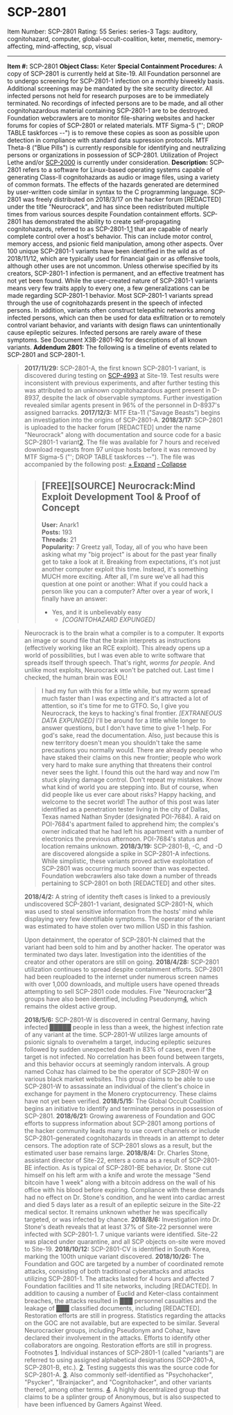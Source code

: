 # SCP-2801
Item Number: SCP-2801
Rating: 55
Series: series-3
Tags: auditory, cognitohazard, computer, global-occult-coalition, keter, memetic, memory-affecting, mind-affecting, scp, visual

---

**Item #:** SCP-2801
**Object Class:** Keter
**Special Containment Procedures:** A copy of SCP-2801 is currently held at Site-19.
All Foundation personnel are to undergo screening for SCP-2801-1 infection on a monthly biweekly basis. Additional screenings may be mandated by the site security director. All infected persons not held for research purposes are to be immediately terminated. No recordings of infected persons are to be made, and all other cognitohazardous material containing SCP-2801-1 are to be destroyed.
Foundation webcrawlers are to monitor file-sharing websites and hacker forums for copies of SCP-2801 or related materials. MTF Sigma-5 ("'; DROP TABLE taskforces \--") is to remove these copies as soon as possible upon detection in compliance with standard data supression protocols.
MTF Theta-8 ("Blue Pills") is currently responsible for identifying and neutralizing persons or organizations in possession of SCP-2801. Utilization of Project Lethe and/or [SCP-2000](/scp-2000) is currently under consideration.
**Description:** SCP-2801 refers to a software for Linux-based operating systems capable of generating Class-II cognitohazards as audio or image files, using a variety of common formats. The effects of the hazards generated are determined by user-written code similar in syntax to the C programming language. SCP-2801 was freely distributed on 2018/3/17 on the hacker forum [REDACTED] under the title "Neurocrack", and has since been redistributed multiple times from various sources despite Foundation containment efforts.
SCP-2801 has demonstrated the ability to create self-propagating cognitohazards, referred to as SCP-2801-1,[1](javascript:;) that are capable of nearly complete control over a host's behavior. This can include motor control, memory access, and psionic field manipulation, among other aspects. Over 100 unique SCP-2801-1 variants have been identified in the wild as of 2018/11/12, which are typically used for financial gain or as offensive tools, although other uses are not uncommon. Unless otherwise specified by its creators, SCP-2801-1 infection is permanent, and an effective treatment has not yet been found.
While the user-created nature of SCP-2801-1 variants means very few traits apply to every one, a few generalizations can be made regarding SCP-2801-1 behavior. Most SCP-2801-1 variants spread through the use of cognitohazards present in the speech of infected persons. In addition, variants often construct telepathic networks among infected persons, which can then be used for data exfiltration or to remotely control variant behavior, and variants with design flaws can unintentionally cause epileptic seizures. Infected persons are rarely aware of these symptoms.
See Document X3B-2801-RQ for descriptions of all known variants.
**Addendum 2801:** The following is a timeline of events related to SCP-2801 and SCP-2801-1.
> **2017/11/29:** SCP-2801-A, the first known SCP-2801-1 variant, is discovered during testing on [SCP-4993](/scp-4993) at Site-19. Test results were inconsistent with previous experiments, and after further testing this was attributed to an unknown cognitohazardous agent present in D-8937, despite the lack of observable symptoms. Further investigation revealed similar agents present in 96% of the personnel in D-8937's assigned barracks.
> **2017/12/3:** MTF Eta-11 ("Savage Beasts") begins an investigation into the origins of SCP-2801-A.
> **2018/3/17:** SCP-2801 is uploaded to the hacker forum [REDACTED] under the name "Neurocrack" along with documentation and source code for a basic SCP-2801-1 variant[2](javascript:;). The file was available for 7 hours and received download requests from 97 unique hosts before it was removed by MTF Sigma-5 ("'; DROP TABLE taskforces \--"). The file was accompanied by the following post:
> [\+ Expand](javascript:;)
> [\- Collapse](javascript:;)
>> ## **[FREE][SOURCE] Neurocrack:Mind Exploit Development Tool & Proof of Concept**
>> **User:** Anark1  
>  **Posts:** 193  
>  **Threads:** 21  
>  **Popularity:** 7
>> Greetz yall,
>> Today, all of you who have been asking what my "big project" is about for the past year finally get to take a look at it. Breaking from expectations, it's not just another computer exploit this time. Instead, it's something MUCH more exciting. After all, I'm sure we've all had this question at one point or another: What if you could hack a person like you can a computer? After over a year of work, I finally have an answer:
>>   * Yes, and it is unbelievably easy 
>>     * _[COGNITOHAZARD EXPUNGED]_
>> 

>>   
>    
>  Neurocrack is to the brain what a compiler is to a computer. It exports an image or sound file that the brain interprets as instructions (effectively working like an RCE exploit). This already opens up a world of possibilities, but I was even able to write software that spreads itself through speech. That's right, _worms for people._ And unlike most exploits, Neurocrack won't be patched out. Last time I checked, the human brain was EOL! 
>> I had my fun with this for a little while, but my worm spread much faster than I was expecting and it's attracted a lot of attention, so it's time for me to GTFO. So, I give you Neurocrack, the keys to hacking's final frontier.
>> _[EXTRANEOUS DATA EXPUNGED]_
>> I'll be around for a little while longer to answer questions, but I don't have time to give 1-1 help. For god's sake, read the documentation.
>> Also, just because this is new territory doesn't mean you shouldn't take the same precautions you normally would. There are already people who have staked their claims on this new frontier; people who work very hard to make sure anything that threatens their control never sees the light. I found this out the hard way and now I'm stuck playing damage control. Don't repeat my mistakes. Know what kind of world you are stepping into.
>> But of course, when did people like us ever care about risks?
>> Happy hacking, and welcome to the secret world!
> The author of this post was later identified as a penetration tester living in the city of Dallas, Texas named Nathan Snyder (designated POI-7684). A raid on POI-7684's apartment failed to apprehend him; the complex's owner indicated that he had left his apartment with a number of electronics the previous afternoon. POI-7684's status and location remains unknown.
> **2018/3/19:** SCP-2801-B, -C, and -D are discovered alongside a spike in SCP-2801-A infections. While simplistic, these variants proved active exploitation of SCP-2801 was occurring much sooner than was expected. Foundation webcrawlers also take down a number of threads pertaining to SCP-2801 on both [REDACTED] and other sites.  
>    
>  **2018/4/2:** A string of identity theft cases is linked to a previously undiscovered SCP-2801-1 variant, designated SCP-2801-N, which was used to steal sensitive information from the hosts' mind while displaying very few identifiable symptoms. The operator of the variant was estimated to have stolen over two million USD in this fashion.  
>    
>  Upon detainment, the operator of SCP-2801-N claimed that the variant had been sold to him and by another hacker. The operator was terminated two days later. Investigation into the identities of the creator and other operators are still on going.
> **2018/4/28:** SCP-2801 utilization continues to spread despite containment efforts. SCP-2801 had been reuploaded to the internet under numerous screen names with over 1,000 downloads, and multiple users have opened threads attempting to sell SCP-2801 code modules. Five "Neurocracker"[3](javascript:;) groups have also been identified, including Pseudonym[4](javascript:;), which remains the oldest active group.  
>    
>  **2018/5/6:** SCP-2801-W is discovered in central Germany, having infected █████ people in less than a week, the highest infection rate of any variant at the time. SCP-2801-W utilizes large amounts of psionic signals to overwhelm a target, inducing epileptic seizures followed by sudden unexpected death in 83% of cases, even if the target is not infected. No correlation has been found between targets, and this behavior occurs at seemingly random intervals.
> A group named Cohaz has claimed to be the operator of SCP-2801-W on various black market websites. This group claims to be able to use SCP-2801-W to assassinate an individual of the client's choice in exchange for payment in the Monero cryptocurrency. These claims have not yet been verified.
> **2018/5/15:** The Global Occult Coalition begins an initiative to identify and terminate persons in possession of SCP-2801.
> **2018/6/21:** Growing awareness of Foundation and GOC efforts to suppress information about SCP-2801 among portions of the hacker community leads many to use covert channels or include SCP-2801-generated cognitohazards in threads in an attempt to deter censors. The adoption rate of SCP-2801 slows as a result, but the estimated user base remains large.
> **2018/8/4:** Dr. Charles Stone, assistant director of Site-22, enters a coma as a result of SCP-2801-BE infection. As is typical of SCP-2801-BE behavior, Dr. Stone cut himself on his left arm with a knife and wrote the message "Send bitcoin have 1 week" along with a bitcoin address on the wall of his office with his blood before expiring. Compliance with these demands had no effect on Dr. Stone's condition, and he went into cardiac arrest and died 5 days later as a result of an epileptic seizure in the Site-22 medical sector. It remains unknown whether he was specifically targeted, or was infected by chance.
> **2018/8/6:** Investigation into Dr. Stone's death reveals that at least 37% of Site-22 personnel were infected with SCP-2801-1. 7 unique variants were identified. Site-22 was placed under quarantine, and all SCP objects on-site were moved to Site-19.
> **2018/10/12:** SCP-2801-CV is identified in South Korea, marking the 100th unique variant discovered.
> **2018/10/26:** The Foundation and GOC are targeted by a number of coordinated remote attacks, consisting of both traditional cyberattacks and attacks utilizing SCP-2801-1. The attacks lasted for 4 hours and affected 7 Foundation facilities and 11 site networks, including [REDACTED]. In addition to causing a number of Euclid and Keter-class containment breaches, the attacks resulted in ███ personnel casualties and the leakage of ███ classified documents, including [REDACTED]. Restoration efforts are still in progress. Statistics regarding the attacks on the GOC are not available, but are expected to be similar.
> Several Neurocracker groups, including Pseudonym and Cohaz, have declared their involvement in the attacks. Efforts to identify other collaborators are ongoing.
> Restoration efforts are still in progress.
Footnotes
[1](javascript:;). Individual instances of SCP-2801-1 (called "variants") are referred to using assigned alphabetical designations (SCP-2801-A, SCP-2801-B, etc.).
[2](javascript:;). Testing suggests this was the source code for SCP-2801-A.
[3](javascript:;). Also commonly self-identified as "Psychohacker", "Psycker", "Brainjacker", and "Cognitohacker", and other variants thereof, among other terms.
[4](javascript:;). A highly decentralized group that claims to be a splinter group of Anonymous, but is also suspected to have been influenced by Gamers Against Weed.